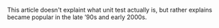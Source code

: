 This article doesn't explaint what unit test actually is, but rather explains 
became popular in the late ’90s and early 2000s.
<!--stackedit_data:
eyJoaXN0b3J5IjpbLTc2MzA4ODYxMyw0OTc4MTg4MTAsLTIwOD
g3NDY2MTJdfQ==
-->